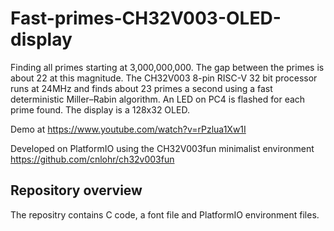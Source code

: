 # Fast-primes-CH32V003-OLED-display
Finding all primes starting at 3,000,000,000. The gap between the primes is about 22 at this magnitude. The CH32V003 8-pin RISC-V 32 bit processor runs at 24MHz and finds about 23 primes a second using a fast deterministic Miller–Rabin algorithm. An LED on PC4 is flashed for each prime found.
The display is a 128x32 OLED.

Demo at https://www.youtube.com/watch?v=rPzlua1Xw1I

Developed on PlatformIO using the CH32V003fun minimalist environment https://github.com/cnlohr/ch32v003fun

## Repository overview
The repositry contains C code, a font file and PlatformIO environment files.
